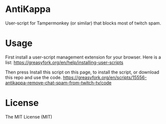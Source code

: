 # AntiKappa

User-script for Tampermonkey (or similar) that blocks most of twitch spam.

# Usage

First install a user-script management extension for your browser. Here is a list: https://greasyfork.org/en/help/installing-user-scripts

Then press Install this script on this page, to install the script, or download this repo and use the code.
https://greasyfork.org/en/scripts/15556-antikappa-remove-chat-spam-from-twitch-tv/code

# License

The MIT License (MIT)
